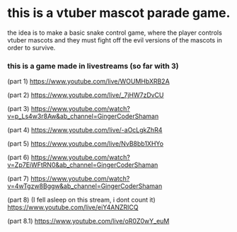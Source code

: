# this is a vtuber mascot parade game.

the idea is to make a basic snake control game, where the player controls 
vtuber mascots and they must fight off the evil versions of the mascots
in order to survive.

### this is a game made in livestreams (so far with 3)
(part 1)
https://www.youtube.com/live/WOUMHbXRB2A

(part 2)
https://www.youtube.com/live/_7jHW7zDvCU

(part 3)
https://www.youtube.com/watch?v=p_Ls4w3r8Aw&ab_channel=GingerCoderShaman

(part 4)
https://www.youtube.com/live/-aOcLgkZhR4

(part 5)
https://www.youtube.com/live/NvB8bb1XHYo

(part 6)
https://www.youtube.com/watch?v=Zp7EiWFtRN0&ab_channel=GingerCoderShaman

(part 7)
https://www.youtube.com/watch?v=4wTgzw8Bggw&ab_channel=GingerCoderShaman

(part 8) (I fell asleep on this stream, i dont count it)
https://www.youtube.com/live/eiY4ANZRICQ

(part 8.1)
https://www.youtube.com/live/oR0Z0wY_euM